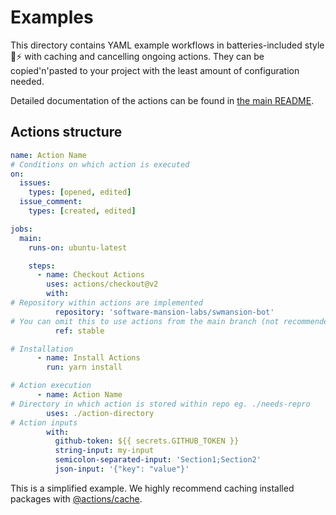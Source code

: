 # Examples

This directory contains YAML example workflows in batteries-included style 🔋⚡ with caching and cancelling ongoing actions. They can be copied'n'pasted to your project with the least amount of configuration needed.

Detailed documentation of the actions can be found in [the main README](../README.md).

## Actions structure

```yml
name: Action Name
# Conditions on which action is executed
on:
  issues:
    types: [opened, edited]
  issue_comment:
    types: [created, edited]

jobs:
  main:
    runs-on: ubuntu-latest

    steps:
      - name: Checkout Actions
        uses: actions/checkout@v2
        with:
# Repository within actions are implemented
          repository: 'software-mansion-labs/swmansion-bot'
# You can omit this to use actions from the main branch (not recommended)
          ref: stable

# Installation
      - name: Install Actions
        run: yarn install

# Action execution
      - name: Action Name
# Directory in which action is stored within repo eg. ./needs-repro
        uses: ./action-directory
# Action inputs
        with:
          github-token: ${{ secrets.GITHUB_TOKEN }}
          string-input: my-input
          semicolon-separated-input: 'Section1;Section2' 
          json-input: '{"key": "value"}'
```

This is a simplified example. We highly recommend caching installed packages with [@actions/cache](https://github.com/actions/cache).
